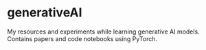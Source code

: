 # generativeAI
My resources and experiments while learning generative AI models. Contains papers and code notebooks using PyTorch.
